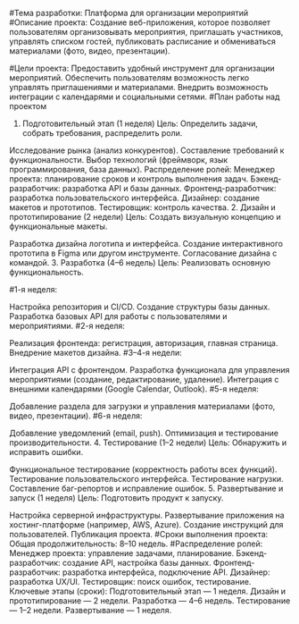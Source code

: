#Тема разработки: Платформа для организации мероприятий
#Описание проекта:
Создание веб-приложения, которое позволяет пользователям организовывать мероприятия, приглашать участников, управлять списком гостей, публиковать расписание и обмениваться материалами (фото, видео, презентации).

#Цели проекта:
Предоставить удобный инструмент для организации мероприятий.
Обеспечить пользователям возможность легко управлять приглашениями и материалами.
Внедрить возможность интеграции с календарями и социальными сетями.
#План работы над проектом
1. Подготовительный этап (1 неделя)
Цель: Определить задачи, собрать требования, распределить роли.

Исследование рынка (анализ конкурентов).
Составление требований к функциональности.
Выбор технологий (фреймворк, язык программирования, база данных).
Распределение ролей:
Менеджер проекта: планирование сроков и контроль выполнения задач.
Бэкенд-разработчик: разработка API и базы данных.
Фронтенд-разработчик: разработка пользовательского интерфейса.
Дизайнер: создание макетов и прототипов.
Тестировщик: контроль качества.
2. Дизайн и прототипирование (2 недели)
Цель: Создать визуальную концепцию и функциональные макеты.

Разработка дизайна логотипа и интерфейса.
Создание интерактивного прототипа в Figma или другом инструменте.
Согласование дизайна с командой.
3. Разработка (4–6 недель)
Цель: Реализовать основную функциональность.

#1-я неделя:

Настройка репозитория и CI/CD.
Создание структуры базы данных.
Разработка базовых API для работы с пользователями и мероприятиями.
#2-я неделя:

Реализация фронтенда: регистрация, авторизация, главная страница.
Внедрение макетов дизайна.
#3–4-я недели:

Интеграция API с фронтендом.
Разработка функционала для управления мероприятиями (создание, редактирование, удаление).
Интеграция с внешними календарями (Google Calendar, Outlook).
#5-я неделя:

Добавление раздела для загрузки и управления материалами (фото, видео, презентации).
#6-я неделя:

Добавление уведомлений (email, push).
Оптимизация и тестирование производительности.
4. Тестирование (1–2 недели)
Цель: Обнаружить и исправить ошибки.

Функциональное тестирование (корректность работы всех функций).
Тестирование пользовательского интерфейса.
Тестирование нагрузки.
Составление баг-репортов и исправление ошибок.
5. Развертывание и запуск (1 неделя)
Цель: Подготовить продукт к запуску.

Настройка серверной инфраструктуры.
Развертывание приложения на хостинг-платформе (например, AWS, Azure).
Создание инструкций для пользователей.
Публикация проекта.
#Сроки выполнения проекта:
Общая продолжительность: 8–10 недель.
#Распределение ролей:
Менеджер проекта: управление задачами, планирование.
Бэкенд-разработчик: создание API, настройка базы данных.
Фронтенд-разработчик: разработка интерфейса, подключение API.
Дизайнер: разработка UX/UI.
Тестировщик: поиск ошибок, тестирование.
Ключевые этапы (сроки):
Подготовительный этап — 1 неделя.
Дизайн и прототипирование — 2 недели.
Разработка — 4–6 недель.
Тестирование — 1–2 недели.
Развертывание — 1 неделя.
